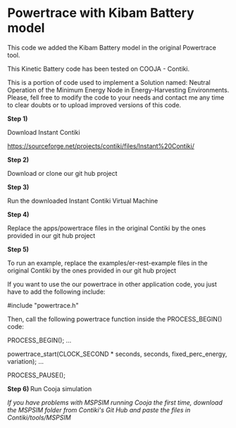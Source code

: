 # Powertrace with Kibam Battery model

This code we added the Kibam Battery model in the original Powertrace tool. 

This Kinetic Battery code has been tested on COOJA - Contiki.

This is a portion of code used to implement a Solution named: Neutral Operation of the Minimum Energy Node in Energy-Harvesting Environments. Please, fell free to modify the code to your needs and contact me any time to clear doubts or to upload improved versions of this code.



<b>Step 1) </b> 

Download Instant Contiki

https://sourceforge.net/projects/contiki/files/Instant%20Contiki/

<b>Step 2) </b> 

Download or clone our git hub project 

<b>Step 3) </b> 

Run the downloaded Instant Contiki Virtual Machine</b>

<b>Step 4) </b> 

Replace the apps/powertrace files in the original Contiki by the ones provided in our git hub project</b>

<b>Step 5) </b> 

To run an example, replace the examples/er-rest-example files in the original Contiki by the ones provided in our git hub project


If you want to use the our powertrace in other application code, you just have to add the following include: 


#include "powertrace.h"


Then, call the following powertrace function inside the PROCESS_BEGIN() code:


PROCESS_BEGIN();
...

powertrace_start(CLOCK_SECOND * seconds, seconds, fixed_perc_energy, variation);
...

PROCESS_PAUSE();


<b>Step 6) </b> Run Cooja simulation

*If you have problems with MSPSIM running Cooja the first time, download the MSPSIM folder from Contiki's Git Hub and paste the files in Contiki/tools/MSPSIM*
